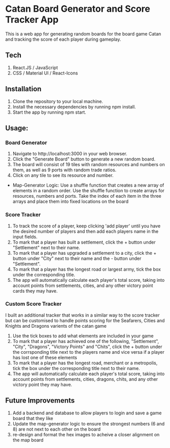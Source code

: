 # Catan Board Generator and Score Tracker App
This is a web app for generating random boards for the board game Catan and tracking the score of each player during gameplay.

## Tech 
1. React.JS / JavaScript
2. CSS / Material UI / React-Icons

## Installation
1. Clone the repository to your local machine.
2. Install the necessary dependencies by running npm install.
3. Start the app by running npm start.

## Usage:

### Board Generator
1. Navigate to http://localhost:3000 in your web browser.
2. Click the "Generate Board" button to generate a new random board.
3. The board will consist of 19 tiles with random resources and numbers on them, as well as 9 ports with random trade ratios.
4. Click on any tile to see its resource and number.

- Map-Generator Logic: Use a shuffle function that creates a new array of elements in a random order. Use the shuffle function to create arrays for resources, numbers and ports. Take the index of each item in the three arrays and place them into fixed locations on the board

### Score Tracker
1. To track the score of a player, keep clicking 'add player' until you have the desired number of players and then add each players name in the input fields.
2. To mark that a player has built a settlement, click the + button under "Settlement" next to their name.
3. To mark that a player has upgraded a settlement to a city, click the + button under "City" next to their name and the - button under "Settlement".
4. To mark that a player has the longest road or largest army, tick the box under the corresponding title.
5. The app will automatically calculate each player's total score, taking into account points from settlements, cities, and any other victory point cards they may have.

### Custom Score Tracker
I built an additional tracker that works in a similar way to the score tracker but can be customised to handle points scoring for the Seafarers, Cities and Knights and Dragons varients of the catan game
1. Use the tick boxes to add what elements are included in your game
2. To mark that a player has achieved one of the following, "Settlement", "City", "Dragons", "Victory Points" and "Chits", click the + button under the corrsponding title next to the players name and vice versa if a player has lost one of these elements
3. To mark that a player has the longest road, merchant or a metropolis, tick the box under the corresponding title next to their name.
4. The app will automatically calculate each player's total score, taking into account points from settlements, cities, dragons, chits, and any other victory point they may have.

## Future Improvements
1. Add a backend and database to allow players to login and save a game board that they like
2. Update the map-generator logic to ensure the strongest numbers (6 and 8) are not next to each other on the board
3. re-design and format the hex images to acheive a closer alignment on the map board